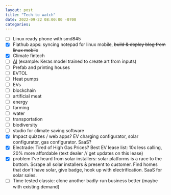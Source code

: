 ```yaml
---
layout: post
title: "Tech to watch"
date: 2022-09-22 08:00:00 -0700
categories:
---
```


- [ ] Linux ready phone with smd845
- [x] Flathub apps: syncing notepad for linux mobile, ~~build & deploy blog from linux mobile~~
- [x] Climate fintech
- [ ] [AI](https://keras.io/examples/vision/3D_image_classification/) (example: Keras model trained to create art from inputs)
- [ ] Prefab and printing houses
- [ ] EVTOL
- [ ] Heat pumps
- [ ] EVs
- [ ] blockchain
- [ ] artificial meat
- [ ] energy
- [ ] farming
- [ ] water
- [ ] transportation
- [ ] biodiversity
- [ ] studio for climate saving software
- [x] Impact quizzes / web apps? EV charging configurator, solar configurator, gas configurator. SaaS?
- [x] Electrade: Tired of High Gas Prices? Best EV lease list: 10x less calling, 20% more affordable (text dealer // get updates on this lease)
- [x] problem I've heard from solar installers: solar platforms is a race to the bottom. Scrape all solar installers & present to customer. Find homes that don't have solar, give badge, hook up with electrification. SaaS for solar sales.
- [ ] Time tested classic: clone another badly-run business better (maybe with existing demand)
